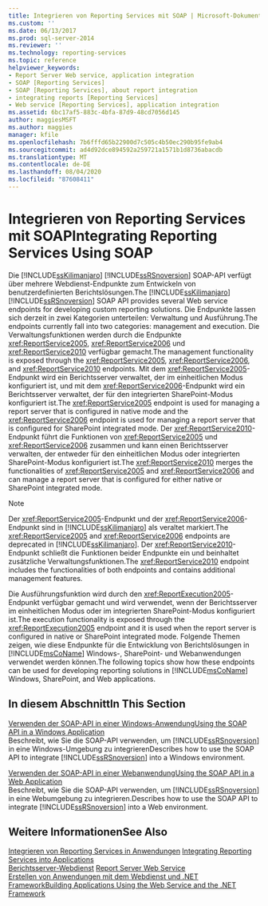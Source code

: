 ```yaml
---
title: Integrieren von Reporting Services mit SOAP | Microsoft-Dokumentation
ms.custom: ''
ms.date: 06/13/2017
ms.prod: sql-server-2014
ms.reviewer: ''
ms.technology: reporting-services
ms.topic: reference
helpviewer_keywords:
- Report Server Web service, application integration
- SOAP [Reporting Services]
- SOAP [Reporting Services], about report integration
- integrating reports [Reporting Services]
- Web service [Reporting Services], application integration
ms.assetid: 6bc17af5-883c-4bfa-87d9-48cd7056d145
author: maggiesMSFT
ms.author: maggies
manager: kfile
ms.openlocfilehash: 7b6fffd65b22900d7c505c4b50ec290b95fe9ab4
ms.sourcegitcommit: ad4d92dce894592a259721a1571b1d8736abacdb
ms.translationtype: MT
ms.contentlocale: de-DE
ms.lasthandoff: 08/04/2020
ms.locfileid: "87608411"
---
```

# <a name="integrating-reporting-services-using-soap"></a><span data-ttu-id="cbe57-102">Integrieren von Reporting Services mit SOAP</span><span class="sxs-lookup"><span data-stu-id="cbe57-102">Integrating Reporting Services Using SOAP</span></span>
  <span data-ttu-id="cbe57-103">Die [!INCLUDE[ssKilimanjaro](../../includes/sskilimanjaro-md.md)] [!INCLUDE[ssRSnoversion](../../includes/ssrsnoversion-md.md)] SOAP-API verfügt über mehrere Webdienst-Endpunkte zum Entwickeln von benutzerdefinierten Berichtslösungen.</span><span class="sxs-lookup"><span data-stu-id="cbe57-103">The [!INCLUDE[ssKilimanjaro](../../includes/sskilimanjaro-md.md)] [!INCLUDE[ssRSnoversion](../../includes/ssrsnoversion-md.md)] SOAP API provides several Web service endpoints for developing custom reporting solutions.</span></span> <span data-ttu-id="cbe57-104">Die Endpunkte lassen sich derzeit in zwei Kategorien unterteilen: Verwaltung und Ausführung.</span><span class="sxs-lookup"><span data-stu-id="cbe57-104">The endpoints currently fall into two categories: management and execution.</span></span> <span data-ttu-id="cbe57-105">Die Verwaltungsfunktionen werden durch die Endpunkte <xref:ReportService2005>, <xref:ReportService2006> und <xref:ReportService2010> verfügbar gemacht.</span><span class="sxs-lookup"><span data-stu-id="cbe57-105">The management functionality is exposed through the <xref:ReportService2005>, <xref:ReportService2006>, and <xref:ReportService2010> endpoints.</span></span> <span data-ttu-id="cbe57-106">Mit dem <xref:ReportService2005>-Endpunkt wird ein Berichtsserver verwaltet, der im einheitlichen Modus konfiguriert ist, und mit dem <xref:ReportService2006>-Endpunkt wird ein Berichtsserver verwaltet, der für den integrierten SharePoint-Modus konfiguriert ist.</span><span class="sxs-lookup"><span data-stu-id="cbe57-106">The <xref:ReportService2005> endpoint is used for managing a report server that is configured in native mode and the <xref:ReportService2006> endpoint is used for managing a report server that is configured for SharePoint integrated mode.</span></span> <span data-ttu-id="cbe57-107">Der <xref:ReportService2010>-Endpunkt führt die Funktionen von <xref:ReportService2005> und <xref:ReportService2006> zusammen und kann einen Berichtsserver verwalten, der entweder für den einheitlichen Modus oder integrierten SharePoint-Modus konfiguriert ist.</span><span class="sxs-lookup"><span data-stu-id="cbe57-107">The <xref:ReportService2010> merges the functionalities of <xref:ReportService2005> and <xref:ReportService2006> and can manage a report server that is configured for either native or SharePoint integrated mode.</span></span>  
  
> [!NOTE]  
>  <span data-ttu-id="cbe57-108">Der <xref:ReportService2005>-Endpunkt und der <xref:ReportService2006>-Endpunkt sind in [!INCLUDE[ssKilimanjaro](../../includes/sskilimanjaro-md.md)] als veraltet markiert.</span><span class="sxs-lookup"><span data-stu-id="cbe57-108">The <xref:ReportService2005> and <xref:ReportService2006> endpoints are deprecated in [!INCLUDE[ssKilimanjaro](../../includes/sskilimanjaro-md.md)].</span></span> <span data-ttu-id="cbe57-109">Der <xref:ReportService2010>-Endpunkt schließt die Funktionen beider Endpunkte ein und beinhaltet zusätzliche Verwaltungsfunktionen.</span><span class="sxs-lookup"><span data-stu-id="cbe57-109">The <xref:ReportService2010> endpoint includes the functionalities of both endpoints and contains additional management features.</span></span>  
  
 <span data-ttu-id="cbe57-110">Die Ausführungsfunktion wird durch den <xref:ReportExecution2005>-Endpunkt verfügbar gemacht und wird verwendet, wenn der Berichtsserver im einheitlichen Modus oder im integrierten SharePoint-Modus konfiguriert ist.</span><span class="sxs-lookup"><span data-stu-id="cbe57-110">The execution functionality is exposed through the <xref:ReportExecution2005> endpoint and it is used when the report server is configured in native or SharePoint integrated mode.</span></span> <span data-ttu-id="cbe57-111">Folgende Themen zeigen, wie diese Endpunkte für die Entwicklung von Berichtslösungen in [!INCLUDE[msCoName](../../includes/msconame-md.md)] Windows-, SharePoint- und Webanwendungen verwendet werden können.</span><span class="sxs-lookup"><span data-stu-id="cbe57-111">The following topics show how these endpoints can be used for developing reporting solutions in [!INCLUDE[msCoName](../../includes/msconame-md.md)] Windows, SharePoint, and Web applications.</span></span>  
  
## <a name="in-this-section"></a><span data-ttu-id="cbe57-112">In diesem Abschnitt</span><span class="sxs-lookup"><span data-stu-id="cbe57-112">In This Section</span></span>  
 [<span data-ttu-id="cbe57-113">Verwenden der SOAP-API in einer Windows-Anwendung</span><span class="sxs-lookup"><span data-stu-id="cbe57-113">Using the SOAP API in a Windows Application</span></span>](integrating-reporting-services-using-soap-windows-application.md)  
 <span data-ttu-id="cbe57-114">Beschreibt, wie Sie die SOAP-API verwenden, um [!INCLUDE[ssRSnoversion](../../includes/ssrsnoversion-md.md)] in eine Windows-Umgebung zu integrieren</span><span class="sxs-lookup"><span data-stu-id="cbe57-114">Describes how to use the SOAP API to integrate [!INCLUDE[ssRSnoversion](../../includes/ssrsnoversion-md.md)] into a Windows environment.</span></span>  
  
 [<span data-ttu-id="cbe57-115">Verwenden der SOAP-API in einer Webanwendung</span><span class="sxs-lookup"><span data-stu-id="cbe57-115">Using the SOAP API in a Web Application</span></span>](integrating-reporting-services-using-soap-web-application.md)  
 <span data-ttu-id="cbe57-116">Beschreibt, wie Sie die SOAP-API verwenden, um [!INCLUDE[ssRSnoversion](../../includes/ssrsnoversion-md.md)] in eine Webumgebung zu integrieren.</span><span class="sxs-lookup"><span data-stu-id="cbe57-116">Describes how to use the SOAP API to integrate [!INCLUDE[ssRSnoversion](../../includes/ssrsnoversion-md.md)] into a Web environment.</span></span>  
  
## <a name="see-also"></a><span data-ttu-id="cbe57-117">Weitere Informationen</span><span class="sxs-lookup"><span data-stu-id="cbe57-117">See Also</span></span>  
 <span data-ttu-id="cbe57-118">[Integrieren von Reporting Services in Anwendungen](../application-integration/integrating-reporting-services-into-applications.md) </span><span class="sxs-lookup"><span data-stu-id="cbe57-118">[Integrating Reporting Services into Applications](../application-integration/integrating-reporting-services-into-applications.md) </span></span>  
 <span data-ttu-id="cbe57-119">[Berichtsserver-Webdienst](../report-server-web-service/report-server-web-service.md) </span><span class="sxs-lookup"><span data-stu-id="cbe57-119">[Report Server Web Service](../report-server-web-service/report-server-web-service.md) </span></span>  
 [<span data-ttu-id="cbe57-120">Erstellen von Anwendungen mit dem Webdienst und .NET Framework</span><span class="sxs-lookup"><span data-stu-id="cbe57-120">Building Applications Using the Web Service and the .NET Framework</span></span>](../report-server-web-service/net-framework/building-applications-using-the-web-service-and-the-net-framework.md)  
  
  
